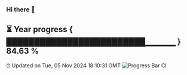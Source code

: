 ### Hi there 👋
⏳ Year progress { █████████████████████████▁▁▁▁▁ } 84.63 %
---
⏰ Updated on Tue, 05 Nov 2024 18:10:31 GMT
![Progress Bar CI](https://github.com/Moyi321/Moyi321/workflows/Progress%20Bar%20CI/badge.svg)
